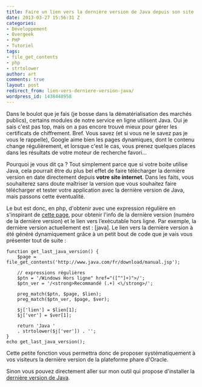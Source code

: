 ```yaml
---
title: Faire un lien vers la dernière version de Java depuis son site
date: 2013-03-27 15:56:31 Z
categories:
- Développement
- Overgeek
- PHP
- Tutoriel
tags:
- file_get_contents
- php
- strtolower
author: art
comments: true
layout: post
redirect_from: lien-vers-derniere-version-java/
wordpress_id: 1438448958
---
```


Dans le boulot que je fais (je bosse dans la dématérialisation des marchés publics), certains modules de notre service en ligne utilisent Java. Oui je sais c'est pas top, mais on a pas encore trouvé mieux pour gérer les certificats de chiffrement. Bref. Vous savez (et si vous ne le savez pas je vous le rappelle), Google aime bien les pages dynamiques, dont le contenu change régulièrement, et lorsque c'est le cas, vous prenez quelques places dans les résultats de votre moteur de recherche favori...

Pourquoi je vous dit ça ? Tout simplement parce que si votre boite utilise Java, cela pourrait être du plus bel effet de faire télécharger la dernière version en date directement depuis **votre site internet**. Dans les faits, vous souhaiterez sans doute maîtriser la version que vous souhaitez faire télécharger et tester votre application avec la dernière version de Java, mais passons cette éventualité.

Le but est donc, en php, d'obtenir avec une expression régulière en s'inspirant de [cette page](http://www.java.com/fr/download/manual.jsp), pour obtenir l'info de la dernière version (numéro de la dernière version) et le lien vers l’exécutable hors ligne. Par exemple, la dernière version actuellement est : [java]. Le lien vers la dernière version à été généré dynamiquement grâce à un petit bout de code que je vais vous présenter tout de suite :


    
    function get_last_java_version() {
        $page = file_get_contents('http://www.java.com/fr/download/manual.jsp');
    
        // expressions régulières
        $ptn = '/Windows Hors ligne" href="([^"]+)">/';
        $ptn_ver = '/<strong>Recommandé (.+) <\/strong>/';
    
        preg_match($ptn, $page, $lien);
        preg_match($ptn_ver, $page, $ver);
    
        $j['lien'] = $lien[1];
        $j['ver'] = $ver[1];
    
        return 'Java '
        . strtolower($j['ver']) . '';
    }
    echo get_last_java_version();
    



Cette petite fonction vous permettra donc de proposer systématiquement à vos visiteurs la dernière version de la plateforme phare d'Oracle.

Sinon vous pouvez directement aller sur mon outil qui propose d'installer la [dernière version de Java](http://java.irz.fr).
